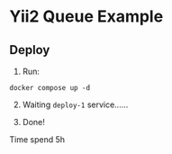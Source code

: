 Yii2 Queue Example
==================

Deploy
------

1) Run:

```shell
docker compose up -d
```

2) Waiting `deploy-1` service......

3) Done!

Time spend 5h
